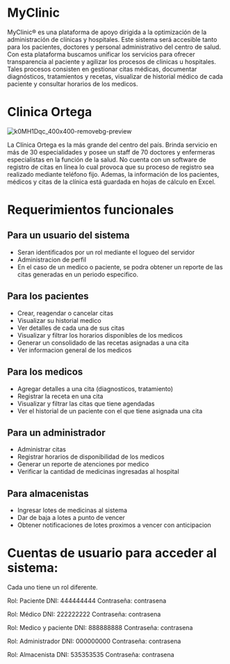 
# MyClinic

MyClinic® es una plataforma de apoyo dirigida a la optimización de la administración de clínicas y hospitales.
Este sistema será accesible tanto para los pacientes, doctores y personal administrativo del centro de salud.
Con esta plataforma buscamos unificar los servicios para ofrecer transparencia al paciente y agilizar los procesos de clinicas u hospitales. 
Tales procesos consisten en gestionar citas médicas, documentar diagnósticos, tratamientos y recetas,  visualizar de historial médico de cada paciente y consultar horarios de los medicos.

# Clinica Ortega
![k0MH1Dqc_400x400-removebg-preview](https://github.com/waaaleria/MyClinic/assets/89658996/399ac7c0-b044-444a-8f4a-28643c75ca8a)

La Clínica Ortega es la más grande del centro del país.  Brinda servicio en más de 30 especialidades y posee un staff de 70 doctores y enfermeras especialistas en la función de la salud.
No cuenta con un software de registro de citas en línea lo cual provoca que su proceso de registro sea realizado mediante teléfono fijo. Ademas, la información de los pacientes, médicos y citas de la clínica está guardada en hojas de cálculo en Excel. 

# Requerimientos funcionales
## Para un usuario del sistema
- Seran identificados por un rol mediante el logueo del servidor
- Administracion de perfil
- En el caso de un medico o paciente, se podra obtener un reporte de las citas generadas en un periodo especifico.

## Para los pacientes
- Crear, reagendar o cancelar citas
- Visualizar su historial medico
- Ver detalles de cada una de sus citas
- Visualizar y filtrar los horarios disponibles de los medicos
- Generar un consolidado de las recetas asignadas a una cita
- Ver informacion general de los medicos

## Para los medicos
- Agregar detalles a una cita (diagnosticos, tratamiento)
- Registrar la receta en una cita
- Visualizar y filtrar las citas que tiene agendadas
- Ver el historial de un paciente con el que tiene asignada una cita

## Para un administrador
- Administrar citas
- Registrar horarios de disponibilidad de los medicos
- Generar un reporte de atenciones por medico
- Verificar la cantidad de medicinas ingresadas al hospital

## Para almacenistas
- Ingresar lotes de medicinas al sistema
- Dar de baja a lotes a punto de vencer
- Obtener notificaciones de lotes proximos a vencer con anticipacion

# Cuentas de usuario para acceder al sistema:
Cada uno tiene un rol diferente.

Rol: Paciente 
DNI: 444444444
Contraseña: contrasena

Rol: Médico
DNI: 222222222
Contraseña: contrasena

Rol: Medico y paciente
DNI: 888888888
Contraseña: contrasena

Rol: Administrador
DNI: 000000000
Contraseña: contrasena

Rol: Almacenista
DNI: 535353535
Contraseña: contrasena

